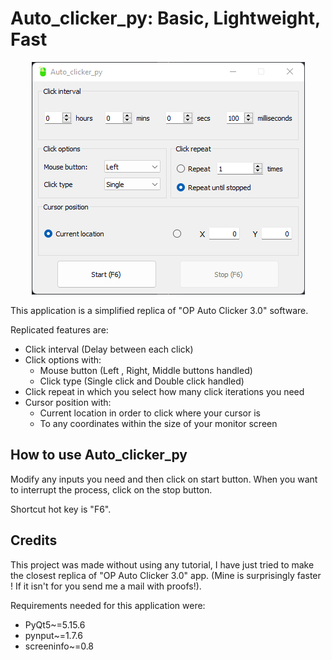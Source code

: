 # Auto_clicker_py: Basic, Lightweight, Fast

<p align="center">
  <img width="437" height="372" src="readme/showcase.png">
</p>

This application is a simplified replica of "OP Auto Clicker 3.0" software.

Replicated features are:
+ Click interval (Delay between each click)
+ Click options with: 
  - Mouse button (Left , Right, Middle buttons handled)
  - Click type (Single click and Double click handled)
+ Click repeat in which you select how many click iterations you need
+ Cursor position with:
  - Current location in order to click where your cursor is
  - To any coordinates within the size of your monitor screen

## How to use Auto_clicker_py

Modify any inputs you need and then click on start button.
When you want to interrupt the process, click on the stop button.

Shortcut hot key is "F6".

## Credits

This project was made without using any tutorial, I have just tried to make the closest
replica of "OP Auto Clicker 3.0" app. (Mine is surprisingly faster ! If it isn't for you send me a mail with proofs!).

Requirements needed for this application were:
- PyQt5~=5.15.6
- pynput~=1.7.6
- screeninfo~=0.8
